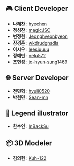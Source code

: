 ## 🎮️ Client Developer
- **나혜찬** : [hyechxn](https://github.com/hyechxn)
- **정성찬** : [magicJSC](https://github.com/magicJSC)
- **변정현** : [Jeonghyeonbyeon](https://github.com/Jeonghyeonbyeon)
- **장경훈** : [wkdrudgnsdla](https://github.com/wkdrudgnsdla)
- **이시우** : [leesiuuuu](https://github.com/leesiuuuu)
- **정예빈** : [nelu572](https://github.com/nelu572)
- **조현성** : [jo-hyun-sung1469](https://github.com/jo-hyun-sung1469)

## 🌐 Server Developer
- **전민혁** : [hyuli0520](https://github.com/hyuli0520)
- **박현민** : [Sean-mn](https://github.com/Sean-mn)

## 🎨 Legend illustrator
- **한수인** : [InBackSu](https://github.com/InBackSu)

## :package: 3D Modeler
- **김의현** : [Kuh-122](https://github.com/Kuh-122)
